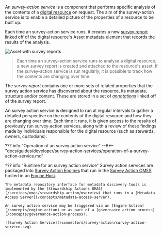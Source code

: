 <!-- SPDX-License-Identifier: CC-BY-4.0 -->
<!-- Copyright Contributors to the ODPi Egeria project. -->

An *survey-action service* is a component that performs specific analysis of the contents of a [digital resource](/concepts/resource) on request.  The aim of the survey-action service is to enable a detailed picture of the properties of a resource to be built up.

Each time an survey-action service runs, it creates a new [survey report](/concepts/survey-report) linked off of the digital resource's [Asset](/concepts/asset) metadata element that records the results of the analysis.  

![Asset with survey reports](/guides/developer/survey-action-services/asset-to-survey-reports.svg)
> Each time an survey-action service runs to analyse a digital resource, a new survey report is created and attached to the resource's asset.  If the survey-action service is run regularly, it is possible to track how the contents are changing over time.

The *survey report* contains one or more sets of related properties that the survey action service has discovered about the resource, its metadata, structure and/or content.  These are stored in a set of [*annotations*](/concepts/survey-report/#annotations) linked off of the survey report.

An survey action service is designed to run at regular intervals to gather a detailed perspective on the contents of the digital resource and how they are changing over time.  Each time it runs, it is given access to the results of previously run survey-action services, along with a review of these findings made by individuals responsible for the digital resource (such as stewards, owners, custodians).

??? info "Operation of an survey action service"
    --8<-- "docs/guides/developer/survey-action-services/operation-of-a-survey-action-service.md"

??? info "Runtime for an survey action service"
    Survey action services are packaged into [Survey Action Engines](/concepts/survey-action-engine) that run in the [Survey Action OMES](/services/omes/survey-action/overview) hosted in an [Engine Host](/concepts/engine-host).  

    The metadata repository interface for metadata discovery tools is implemented by the [Stewardship Actions OMAS](/services/omas/stewardship-action/overview) that runs in a [Metadata Access Server](/concepts/metadata-access-server).

    An survey action service may be triggered via an [Engine Action](/concepts/engine-action) or as part of a [governance action process](/concepts/governance-action-process).

    ![Survey Action Service](/connectors/survey-action/survey-action-service.svg)

